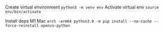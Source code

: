 Create virtual environment
`python3 -m venv env`
Activate virtual env
`source env/bin/activate`


Install deps
M1 Mac
`arch -arm64 python3.9 -m pip install --no-cache --force-reinstall opencv-python`